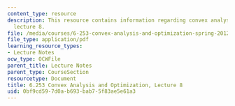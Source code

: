 ```yaml
---
content_type: resource
description: This resource contains information regarding convex analysis and optimization,
  lecture 8.
file: /media/courses/6-253-convex-analysis-and-optimization-spring-2012/0bf9cd597d0ab693bab75f83ae5e61a3_MIT6_253S12_lec08.pdf
file_type: application/pdf
learning_resource_types:
- Lecture Notes
ocw_type: OCWFile
parent_title: Lecture Notes
parent_type: CourseSection
resourcetype: Document
title: 6.253 Convex Analysis and Optimization, Lecture 8
uid: 0bf9cd59-7d0a-b693-bab7-5f83ae5e61a3
---
```

